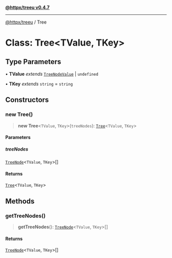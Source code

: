 [**@httpx/treeu v0.4.7**](../README.md)

***

[@httpx/treeu](../README.md) / Tree

# Class: Tree\<TValue, TKey\>

## Type Parameters

• **TValue** *extends* [`TreeNodeValue`](../type-aliases/TreeNodeValue.md) \| `undefined`

• **TKey** *extends* `string` = `string`

## Constructors

### new Tree()

> **new Tree**\<`TValue`, `TKey`\>(`treeNodes`): [`Tree`](Tree.md)\<`TValue`, `TKey`\>

#### Parameters

##### treeNodes

[`TreeNode`](../type-aliases/TreeNode.md)\<`TValue`, `TKey`\>[]

#### Returns

[`Tree`](Tree.md)\<`TValue`, `TKey`\>

## Methods

### getTreeNodes()

> **getTreeNodes**(): [`TreeNode`](../type-aliases/TreeNode.md)\<`TValue`, `TKey`\>[]

#### Returns

[`TreeNode`](../type-aliases/TreeNode.md)\<`TValue`, `TKey`\>[]
